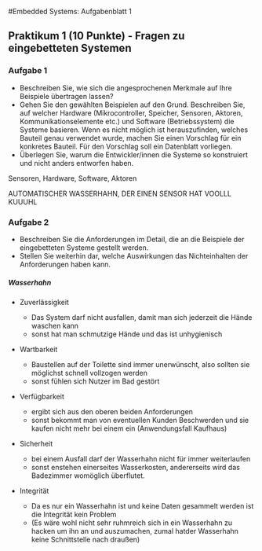 #Embedded Systems: Aufgabenblatt 1

## Praktikum 1 (10 Punkte) - Fragen zu eingebetteten Systemen

### Aufgabe 1

- Beschreiben Sie, wie sich die angesprochenen Merkmale auf Ihre Beispiele übertragen
  lassen?
- Gehen Sie den gewählten Beispielen auf den Grund. Beschreiben Sie, auf welcher
  Hardware (Mikrocontroller, Speicher, Sensoren, Aktoren, Kommunikationselemente etc.)
  und Software (Betriebssystem) die Systeme basieren. Wenn es nicht möglich ist herauszufinden, welches Bauteil genau verwendet wurde, machen Sie einen Vorschlag für ein konkretes Bauteil. Für den Vorschlag soll ein Datenblatt vorliegen.
- Überlegen Sie, warum die Entwickler/innen die Systeme so konstruiert und nicht anders
  entworfen haben.

Sensoren, Hardware, Software, Aktoren



AUTOMATISCHER WASSERHAHN, DER EINEN SENSOR HAT VOOLLL KUUUHL



### Aufgabe 2

- Beschreiben Sie die Anforderungen im Detail, die an die Beispiele der eingebetteten
  Systeme gestellt werden.
- Stellen Sie weiterhin dar, welche Auswirkungen das Nichteinhalten der Anforderungen
  haben kann.


##### Wasserhahn

 -  Zuverlässigkeit

     - Das System darf nicht ausfallen, damit man sich jederzeit die Hände waschen kann
     - sonst hat man schmutzige Hände und das ist unhygienisch

- Wartbarkeit

  - Baustellen auf der Toilette sind immer unerwünscht, also sollten sie möglichst schnell vollzogen werden
  - sonst fühlen sich Nutzer im Bad gestört

- Verfügbarkeit

  - ergibt sich aus den oberen beiden Anforderungen
  - sonst bekommt man von eventuellen Kunden Beschwerden und sie kaufen nicht mehr bei einem ein (Anwendungsfall Kaufhaus)

- Sicherheit

  - bei einem Ausfall darf der Wasserhahn nicht für immer weiterlaufen
  - sonst enstehen einerseites Wasserkosten, andererseits wird das Badezimmer womöglich überflutet.

- Integrität

  - Da es nur ein Wasserhahn ist und keine Daten gesammelt werden ist die Integrität kein Problem
  - (Es wäre wohl nicht sehr ruhmreich sich in ein Wasserhahn zu hacken um ihn an und auszumachen, zumal hatder Wasserhahn keine Schnittstelle nach draußen)

  ​